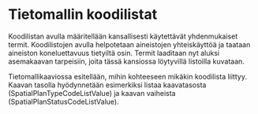 # Tietomallin koodilistat

Koodilistan avulla määritellään kansallisesti käytettävät yhdenmukaiset termit. Koodilistojen avulla helpotetaan aineistojen yhteiskäyttöä ja taataan aineiston koneluettavuus tietyiltä osin. Termit laaditaan nyt aluksi asemakaavan tarpeisiin, joita tässä kansiossa löytyvillä listoilla kuvataan.

Tietomallikaaviossa esitellään, mihin kohteeseen mikäkin koodilista liittyy. Kaavan tasolla hyödynnetään esimerkiksi listaa kaavatasosta (SpatialPlanTypeCodeListValue) ja kaavan vaiheista (SpatialPlanStatusCodeListValue).
